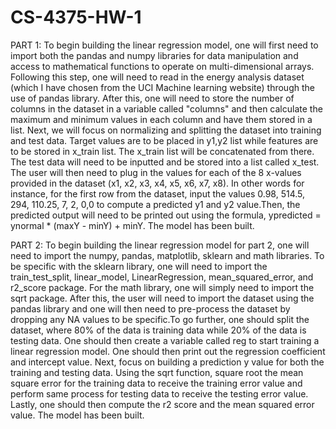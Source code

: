 # CS-4375-HW-1
PART 1:
To begin building the linear regression model, one will first need to 
import both the pandas and numpy libraries for data manipulation and access to mathematical functions to operate on multi-dimensional arrays.
Following this step, one will need to read in the energy analysis dataset (which I have chosen from the UCI Machine learning website) through the use of pandas library. After this, one will need to store the number of columns in the dataset in a variable called "columns" and then calculate the maximum and minimum values in each column and have them stored in a list. Next, we will focus on normalizing and splitting the dataset into training and test data. Target values are to be placed in y1,y2 list while features are to be stored in x_train list. The x_train list will be concatenated from there. The test data will need to be inputted and be stored into a list called x_test. The user will then need to plug in the values for each of the 8 x-values provided in the dataset (x1, x2, x3, x4, x5, x6, x7, x8). In other words for instance, for the first row from the dataset, input the values 0.98, 514.5, 294, 110.25, 7, 2, 0,0 to compute a predicted y1 and y2 value.Then, the predicted output will need to be printed out using the formula, ypredicted = ynormal * (maxY - minY) + minY. The model has been built.

PART 2: 
To begin building the linear regression model for part 2, one will need to import the numpy, pandas, matplotlib, sklearn and math libraries. To be specific with the sklearn library, one will need to import the train_test_split, linear_model, LinearRegression, mean_squared_error, and r2_score package. For the math library, one will simply need to import the sqrt package. After this, the user will need to import the dataset using the pandas library and one will then need to pre-process the dataset by dropping any NA values to be specific.To go further, one should split the dataset, where 80% of the data is training data while 20% of the data is testing data. One should then create a variable called reg to start training a linear regression model. One should then print out the regression coefficient and intercept value. Next, focus on building a prediction y value for both the training and testing data. Using the sqrt function, square root the mean square error for the training data to receive the training error value and perform same process for testing data to receive the testing error value. Lastly, one should then compute the r2 score and the mean squared error value. The model has been built.
